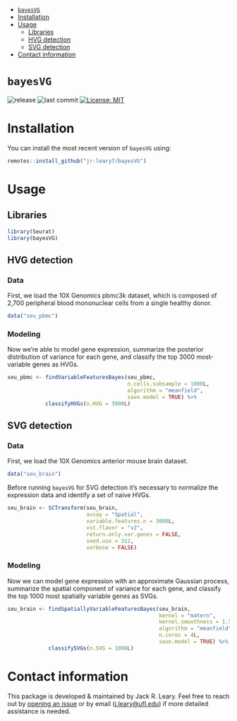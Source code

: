 
- [`bayesVG`](#bayesvg)
- [Installation](#installation)
- [Usage](#usage)
  - [Libraries](#libraries)
  - [HVG detection](#hvg-detection)
  - [SVG detection](#svg-detection)
- [Contact information](#contact-information)

<!-- README.md is generated from README.Rmd. Please edit that file -->

# `bayesVG`

<!-- badges: start -->

![release](https://img.shields.io/github/v/release/jr-leary7/scLANE?color=purple)
![last
commit](https://img.shields.io/github/last-commit/jr-leary7/scLANE/main?color=darkgreen)
[![License:
MIT](https://img.shields.io/badge/License-MIT-yellow.svg)](https://opensource.org/licenses/MIT)
<!-- badges: end -->

# Installation

You can install the most recent version of `bayesVG` using:

``` r
remotes::install_github("jr-leary7/bayesVG")
```

# Usage

## Libraries

``` r
library(Seurat)
library(bayesVG)
```

## HVG detection

### Data

First, we load the 10X Genomics pbmc3k dataset, which is composed of
2,700 peripheral blood mononuclear cells from a single healthy donor.

``` r
data("seu_pbmc")
```

### Modeling

Now we’re able to model gene expression, summarize the posterior
distribution of variance for each gene, and classify the top 3000
most-variable genes as HVGs.

``` r
seu_pbmc <- findVariableFeaturesBayes(seu_pbmc, 
                                      n.cells.subsample = 1000L, 
                                      algorithm = "meanfield",
                                      save.model = TRUE) %>% 
            classifyHVGs(n.HVG = 3000L)
```

## SVG detection

### Data

First, we load the 10X Genomics anterior mouse brain dataset.

``` r
data("seu_brain")
```

Before running `bayesVG` for SVG detection it’s necessary to normalize
the expression data and identify a set of naive HVGs.

``` r
seu_brain <- SCTransform(seu_brain,
                         assay = "Spatial",
                         variable.features.n = 3000L,
                         vst.flavor = "v2",
                         return.only.var.genes = FALSE,
                         seed.use = 312,
                         verbose = FALSE)
```

### Modeling

Now we can model gene expression with an approximate Gaussian process,
summarize the spatial component of variance for each gene, and classify
the top 1000 most spatially variable genes as SVGs.

``` r
seu_brain <- findSpatiallyVariableFeaturesBayes(seu_brain, 
                                                kernel = "matern", 
                                                kernel.smoothness = 1.5, 
                                                algorithm = "meanfield", 
                                                n.cores = 4L, 
                                                save.model = TRUE) %>% 
             classifySVGs(n.SVG = 1000L)
```

# Contact information

This package is developed & maintained by Jack R. Leary. Feel free to
reach out by [opening an
issue](https://github.com/jr-leary7/bayesVG/issues) or by email
(<j.leary@ufl.edu>) if more detailed assistance is needed.
